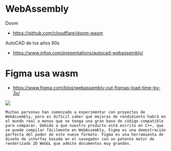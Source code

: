 <h1>WebAssembly</h1>

<p>Doom</p>

- https://github.com/cloudflare/doom-wasm

<p>AutoCAD de los años 90s</p>

- https://www.infoq.com/presentations/autocad-webassembly/

<h1>Figma usa wasm</h1>

- https://www.figma.com/blog/webassembly-cut-figmas-load-time-by-3x/

<img src="https://cdn.sanity.io/images/599r6htc/localized/ccdc497d27cc1c9abb7c7cb07e7c1a57d4c711be-2120x1000.png?w=1060&q=75&fit=max&auto=format">


```Muchas personas han comenzado a experimentar con proyectos de WebAssembly, pero es difícil saber qué mejoras de rendimiento habrá en el mundo real a menos que se tenga una gran base de código compatible para comparar. Debido a que nuestro producto está escrito en C++, que se puede compilar fácilmente en WebAssembly, Figma es una demostración perfecta del poder de este nuevo formato. Figma es una herramienta de diseño de interfaz basada en el navegador con un potente motor de renderizado 2D WebGL que admite documentos muy grandes.```